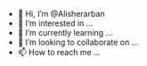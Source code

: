 - 👋 Hi, I’m @Alisherarban
- 👀 I’m interested in ...
- 🌱 I’m currently learning ...
- 💞️ I’m looking to collaborate on ...
- 📫 How to reach me ...

<!---
Alisherarban/Alisherarban is a ✨ special ✨ repository because its `README.md` (this file) appears on your GitHub profile.
You can click the Preview link to take a look at your changes.
--->
